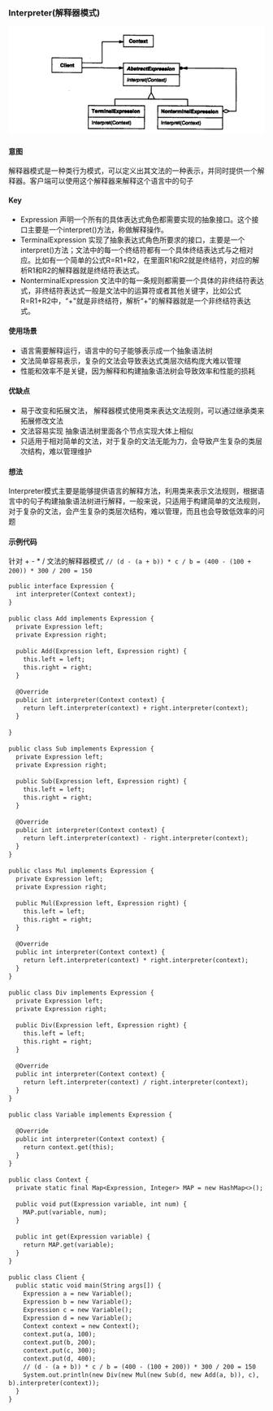 ### Interpreter(解释器模式)

![image](https://github.com/chenhh23/Design-Patterns/blob/master/design-picture/interpreter.png)

#### 意图

解释器模式是一种类行为模式，可以定义出其文法的一种表示，并同时提供一个解释器。客户端可以使用这个解释器来解释这个语言中的句子

#### Key
- Expression 声明一个所有的具体表达式角色都需要实现的抽象接口。这个接口主要是一个interpret()方法，称做解释操作。
- TerminalExpression 实现了抽象表达式角色所要求的接口，主要是一个interpret()方法；文法中的每一个终结符都有一个具体终结表达式与之相对应。比如有一个简单的公式R=R1+R2，在里面R1和R2就是终结符，对应的解析R1和R2的解释器就是终结符表达式。
- NonterminalExpression 文法中的每一条规则都需要一个具体的非终结符表达式，非终结符表达式一般是文法中的运算符或者其他关键字，比如公式R=R1+R2中，“+"就是非终结符，解析“+”的解释器就是一个非终结符表达式。

#### 使用场景
- 语言需要解释运行，语言中的句子能够表示成一个抽象语法树
- 文法简单容易表示，复杂的文法会导致表达式类层次结构庞大难以管理
- 性能和效率不是关键，因为解释和构建抽象语法树会导致效率和性能的损耗

#### 优缺点
- 易于改变和拓展文法， 解释器模式使用类来表达文法规则，可以通过继承类来拓展修改文法
- 文法容易实现 抽象语法树里面各个节点实现大体上相似
- 只适用于相对简单的文法，对于复杂的文法无能为力，会导致产生复杂的类层次结构，难以管理维护

#### 想法
Interpreter模式主要是能够提供语言的解释方法，利用类来表示文法规则，根据语言中的句子构建抽象语法树进行解释，一般来说，只适用于构建简单的文法规则，对于复杂的文法，会产生复杂的类层次结构，难以管理，而且也会导致低效率的问题

#### 示例代码
针对 + - * / 文法的解释器模式
`// (d - (a + b)) * c / b = (400 - (100 + 200)) * 300 / 200 = 150`
```
public interface Expression {
  int interpreter(Context context);
}

public class Add implements Expression {
  private Expression left;
  private Expression right;

  public Add(Expression left, Expression right) {
    this.left = left;
    this.right = right;
  }

  @Override
  public int interpreter(Context context) {
    return left.interpreter(context) + right.interpreter(context);
  }

}

public class Sub implements Expression {
  private Expression left;
  private Expression right;

  public Sub(Expression left, Expression right) {
    this.left = left;
    this.right = right;
  }

  @Override
  public int interpreter(Context context) {
    return left.interpreter(context) - right.interpreter(context);
  }
}

public class Mul implements Expression {
  private Expression left;
  private Expression right;

  public Mul(Expression left, Expression right) {
    this.left = left;
    this.right = right;
  }

  @Override
  public int interpreter(Context context) {
    return left.interpreter(context) * right.interpreter(context);
  }
}

public class Div implements Expression {
  private Expression left;
  private Expression right;

  public Div(Expression left, Expression right) {
    this.left = left;
    this.right = right;
  }

  @Override
  public int interpreter(Context context) {
    return left.interpreter(context) / right.interpreter(context);
  }
}

public class Variable implements Expression {

  @Override
  public int interpreter(Context context) {
    return context.get(this);
  }
}

public class Context {
  private static final Map<Expression, Integer> MAP = new HashMap<>();

  public void put(Expression variable, int num) {
    MAP.put(variable, num);
  }

  public int get(Expression variable) {
    return MAP.get(variable);
  }
}

public class Client {
  public static void main(String args[]) {
    Expression a = new Variable();
    Expression b = new Variable();
    Expression c = new Variable();
    Expression d = new Variable();
    Context context = new Context();
    context.put(a, 100);
    context.put(b, 200);
    context.put(c, 300);
    context.put(d, 400);
    // (d - (a + b)) * c / b = (400 - (100 + 200)) * 300 / 200 = 150
    System.out.println(new Div(new Mul(new Sub(d, new Add(a, b)), c), b).interpreter(context));
  }
}


```
